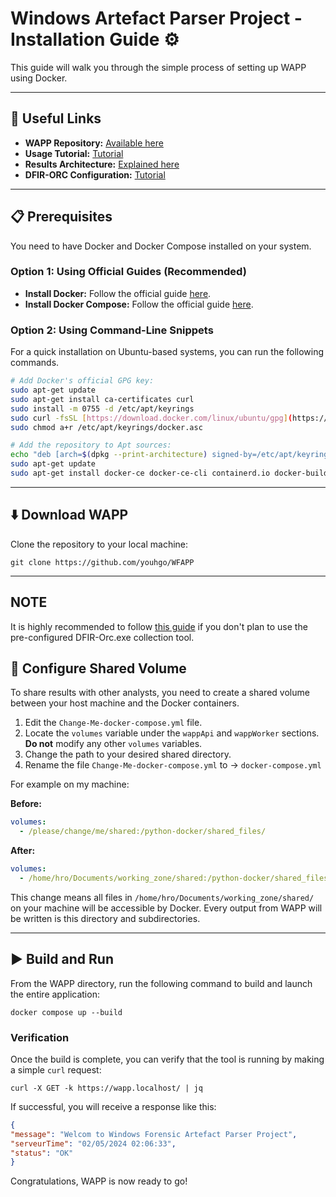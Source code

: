 # Windows Artefact Parser Project - Installation Guide ⚙️

This guide will walk you through the simple process of setting up WAPP using Docker.

---

## 🔗 Useful Links

* **WAPP Repository:** [Available here](https://github.com/youhgo/WFAPP)
* **Usage Tutorial:** [Tutorial](https://github.com/youhgo/WFAPP/blob/master/ressources/documentation/how_to_use.md)
* **Results Architecture:** [Explained here](https://github.com/youhgo/WFAPP/blob/master/ressources/documentation/Explaining_the_results.md)
* **DFIR-ORC Configuration:** [Tutorial](https://github.com/youhgo/WFAPP/blob/master/ressources/documentation/configure_orc.md)
---


## 📋 Prerequisites

You need to have Docker and Docker Compose installed on your system.

### Option 1: Using Official Guides (Recommended)

* **Install Docker:** Follow the official guide [here](https://docs.docker.com/engine/install/).
* **Install Docker Compose:** Follow the official guide [here](https://docs.docker.com/compose/install/linux/#install-using-the-repository).

### Option 2: Using Command-Line Snippets

For a quick installation on Ubuntu-based systems, you can run the following commands.

```bash
# Add Docker's official GPG key:
sudo apt-get update
sudo apt-get install ca-certificates curl
sudo install -m 0755 -d /etc/apt/keyrings
sudo curl -fsSL [https://download.docker.com/linux/ubuntu/gpg](https://download.docker.com/linux/ubuntu/gpg) -o /etc/apt/keyrings/docker.asc
sudo chmod a+r /etc/apt/keyrings/docker.asc

# Add the repository to Apt sources:
echo "deb [arch=$(dpkg --print-architecture) signed-by=/etc/apt/keyrings/docker.asc] [https://download.docker.com/linux/ubuntu](https://download.docker.com/linux/ubuntu)  $(. /etc/os-release && echo "$VERSION_CODENAME") stable" | sudo tee /etc/apt/sources.list.d/docker.list > /dev/null
sudo apt-get update
sudo apt-get install docker-ce docker-ce-cli containerd.io docker-buildx-plugin docker-compose-plugin

```

---

## ⬇️ Download WAPP

Clone the repository to your local machine:

`git clone https://github.com/youhgo/WFAPP`

---

## NOTE

It is highly recommended to follow [this guide](./Configure_WAPP.md) if you don't plan to use the pre-configured DFIR-Orc.exe collection tool.

## 🔧 Configure Shared Volume

To share results with other analysts, you need to create a shared volume between your host machine and the Docker containers.

1.  Edit the `Change-Me-docker-compose.yml` file.
2.  Locate the `volumes` variable under the `wappApi` and `wappWorker` sections. **Do not** modify any other `volumes` variables.
3.  Change the path to your desired shared directory.
4.  Rename the file `Change-Me-docker-compose.yml` to -> `docker-compose.yml`

For example on my machine:

**Before:**
```yml
volumes:
  - /please/change/me/shared:/python-docker/shared_files/
```

**After:**
```yml
volumes:
  - /home/hro/Documents/working_zone/shared:/python-docker/shared_files/
```

This change means all files in `/home/hro/Documents/working_zone/shared/` on your machine will be accessible by Docker.
Every output from WAPP will be written is this directory and subdirectories.

---

## ▶️ Build and Run

From the WAPP directory, run the following command to build and launch the entire application:

`docker compose up --build`

### Verification

Once the build is complete, you can verify that the tool is running by making a simple `curl` request:

`curl -X GET -k https://wapp.localhost/ | jq`

If successful, you will receive a response like this:
```json
{
"message": "Welcom to Windows Forensic Artefact Parser Project",
"serveurTime": "02/05/2024 02:06:33",
"status": "OK"
}
```

Congratulations, WAPP is now ready to go!